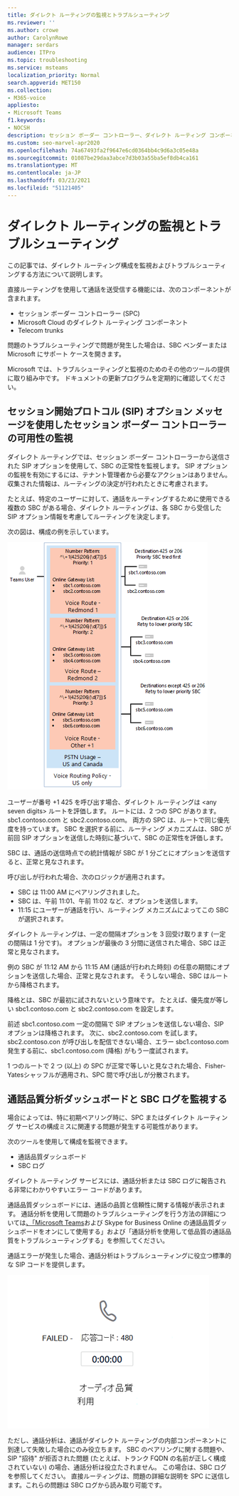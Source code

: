```yaml
---
title: ダイレクト ルーティングの監視とトラブルシューティング
ms.reviewer: ''
ms.author: crowe
author: CarolynRowe
manager: serdars
audience: ITPro
ms.topic: troubleshooting
ms.service: msteams
localization_priority: Normal
search.appverid: MET150
ms.collection:
- M365-voice
appliesto:
- Microsoft Teams
f1.keywords:
- NOCSH
description: セッション ボーダー コントローラー、ダイレクト ルーティング コンポーネント、Telecom トランクなど、ダイレクト ルーティング構成を監視およびトラブルシューティングする方法について説明します。
ms.custom: seo-marvel-apr2020
ms.openlocfilehash: 74a67493fa2f9647e6cd0364bb4c9d6a3c05e48a
ms.sourcegitcommit: 01087be29daa3abce7d3b03a55ba5ef8db4ca161
ms.translationtype: MT
ms.contentlocale: ja-JP
ms.lasthandoff: 03/23/2021
ms.locfileid: "51121405"
---
```

# <a name="monitor-and-troubleshoot-direct-routing"></a>ダイレクト ルーティングの監視とトラブルシューティング

この記事では、ダイレクト ルーティング構成を監視およびトラブルシューティングする方法について説明します。 

直接ルーティングを使用して通話を送受信する機能には、次のコンポーネントが含まれます。 

- セッション ボーダー コントローラー (SPC) 
- Microsoft Cloud のダイレクト ルーティング コンポーネント 
- Telecom trunks 

問題のトラブルシューティングで問題が発生した場合は、SBC ベンダーまたは Microsoft にサポート ケースを開きます。 

Microsoft では、トラブルシューティングと監視のためのその他のツールの提供に取り組み中です。 ドキュメントの更新プログラムを定期的に確認してください。 

## <a name="monitoring-availability-of-session-border-controllers-using-session-initiation-protocol-sip-options-messages"></a>セッション開始プロトコル (SIP) オプション メッセージを使用したセッション ボーダー コントローラーの可用性の監視

ダイレクト ルーティングでは、セッション ボーダー コントローラーから送信された SIP オプションを使用して、SBC の正常性を監視します。 SIP オプションの監視を有効にするには、テナント管理者から必要なアクションはありません。 収集された情報は、ルーティングの決定が行われたときに考慮されます。 

たとえば、特定のユーザーに対して、通話をルーティングするために使用できる複数の SBC がある場合、ダイレクト ルーティングは、各 SBC から受信した SIP オプション情報を考慮してルーティングを決定します。 

次の図は、構成の例を示しています。 

![SIP オプションの構成例](media/sip-options-config-example.png)

ユーザーが番号 +1 425 を呼び出す場合、ダイレクト ルーティングは \<any seven digits> ルートを評価します。 ルートには、2 つの SPC があります。sbc1.contoso.com と sbc2.contoso.com。 両方の SPC は、ルートで同じ優先度を持っています。 SBC を選択する前に、ルーティング メカニズムは、SBC が前回 SIP オプションを送信した時刻に基づいて、SBC の正常性を評価します。 

SBC は、通話の送信時点での統計情報が SBC が 1 分ごとにオプションを送信すると、正常と見なされます。  

呼び出しが行われた場合、次のロジックが適用されます。

- SBC は 11:00 AM にペアリングされました。  
- SBC は、午前 11:01、午前 11:02 など、オプションを送信します。  
- 11:15 にユーザーが通話を行い、ルーティング メカニズムによってこの SBC が選択されます。 

ダイレクト ルーティングは、一定の間隔オプションを 3 回受け取ります (一定の間隔は 1 分です)。 オプションが最後の 3 分間に送信された場合、SBC は正常と見なされます。

例の SBC が 11:12 AM から 11:15 AM (通話が行われた時刻) の任意の期間にオプションを送信した場合、正常と見なされます。 そうしない場合、SBC はルートから降格されます。 

降格とは、SBC が最初に試されないという意味です。 たとえば、優先度が等しい sbc1.contoso.com と sbc2.contoso.com を設定します。  

前述 sbc1.contoso.com 一定の間隔で SIP オプションを送信しない場合、SIP オプションは降格されます。 次に、sbc2.contoso.com を試します。 sbc2.contoso.con が呼び出しを配信できない場合、エラー sbc1.contoso.com 発生する前に、sbc1.contoso.com (降格) がもう一度試されます。 

1 つのルートで 2 つ (以上) の SPC が正常で等しいと見なされた場合、Fisher-Yatesシャッフルが適用され、SPC 間で呼び出しが分散されます。

## <a name="monitor-call-quality-analytics-dashboard-and-sbc-logs"></a>通話品質分析ダッシュボードと SBC ログを監視する 
 
場合によっては、特に初期ペアリング時に、SPC またはダイレクト ルーティング サービスの構成ミスに関連する問題が発生する可能性があります。 

次のツールを使用して構成を監視できます。  
 
- 通話品質ダッシュボード 
- SBC ログ 

ダイレクト ルーティング サービスには、通話分析または SBC ログに報告される非常にわかりやすいエラー コードがあります。 

通話品質ダッシュボードには、通話の品質と信頼性に関する情報が表示されます。 通話分析を使用して問題のトラブルシューティングを行う方法の詳細については[、「Microsoft Teams](/SkypeForBusiness/using-call-quality-in-your-organization/turning-on-and-using-call-quality-dashboard)および Skype for Business Online の[](/SkypeForBusiness/using-call-quality-in-your-organization/use-call-analytics-to-troubleshoot-poor-call-quality)通話品質ダッシュボードをオンにして使用する」および「通話分析を使用して低品質の通話品質をトラブルシューティングする」を参照してください。 

通話エラーが発生した場合、通話分析はトラブルシューティングに役立つ標準的な SIP コードを提供します。 

![通話エラーのサンプル SIP コード](media/failed-response-code.png)

ただし、通話分析は、通話がダイレクト ルーティングの内部コンポーネントに到達して失敗した場合にのみ役立ちます。 SBC のペアリングに関する問題や、SIP "招待" が拒否された問題 (たとえば、トランク FQDN の名前が正しく構成されていない) の場合、通話分析は役立たされません。 この場合は、SBC ログを参照してください。 直接ルーティングは、問題の詳細な説明を SPC に送信します。これらの問題は SBC ログから読み取り可能です。